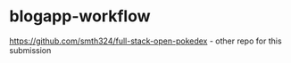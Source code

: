 # blogapp-workflow
https://github.com/smth324/full-stack-open-pokedex - other repo for this submission
